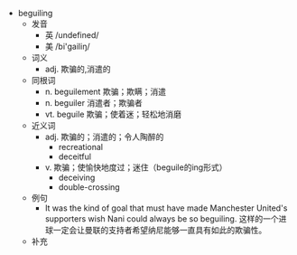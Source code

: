- beguiling
  - 发音
    - 英 /undefined/
    - 美 /bi'ɡailiŋ/
  - 词义
    - adj. 欺骗的,消遣的
  - 同根词
    - n. beguilement 欺骗；欺瞒；消遣
    - n. beguiler 消遣者；欺骗者
    - vt. beguile 欺骗；使着迷；轻松地消磨
  - 近义词
    - adj. 欺骗的；消遣的；令人陶醉的
      - recreational
      - deceitful
    - v. 欺骗；使愉快地度过；迷住（beguile的ing形式）
      - deceiving
      - double-crossing
  - 例句
    - It was the kind of goal that must have made Manchester United's supporters wish Nani could always be so beguiling. 这样的一个进球一定会让曼联的支持者希望纳尼能够一直具有如此的欺骗性。
  - 补充